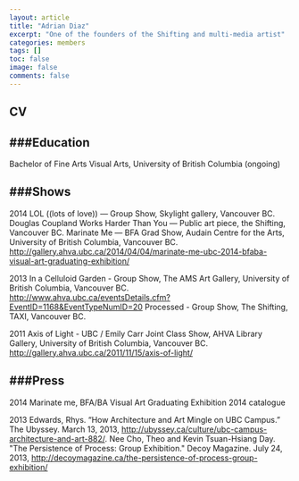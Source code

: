 ```yaml
---
layout: article
title: "Adrian Diaz"
excerpt: "One of the founders of the Shifting and multi-media artist"
categories: members
tags: []
toc: false
image: false
comments: false
---
```


## CV

###Education
----------------------
Bachelor of Fine Arts Visual Arts, University of British Columbia (ongoing)

###Shows
----------------------
2014
LOL ((lots of love)) — Group Show, Skylight gallery, Vancouver BC. 
Douglas Coupland Works Harder Than You — Public art piece, the Shifting, Vancouver BC.
Marinate Me — BFA Grad Show, Audain Centre for the Arts, University of British Columbia, Vancouver BC.
http://gallery.ahva.ubc.ca/2014/04/04/marinate-me-ubc-2014-bfaba-visual-art-graduating-exhibition/

2013
In a Celluloid Garden - Group Show, The AMS Art Gallery, University of British Columbia, Vancouver BC.
http://www.ahva.ubc.ca/eventsDetails.cfm?EventID=1168&EventTypeNumID=20
Processed - Group Show, The Shifting, TAXI, Vancouver BC.

2011
Axis of Light - UBC / Emily Carr Joint Class Show, AHVA Library Gallery, University of British Columbia, Vancouver BC.
http://gallery.ahva.ubc.ca/2011/11/15/axis-of-light/


###Press
----------------------
2014
Marinate me, BFA/BA Visual Art Graduating Exhibition 2014 catalogue

2013
Edwards, Rhys. “How Architecture and Art Mingle on UBC Campus.” The Ubyssey. March 13, 2013, http://ubyssey.ca/culture/ubc-campus-architecture-and-art-882/.
Nee Cho, Theo and Kevin Tsuan-Hsiang Day. "The Persistence of Process: Group Exhibition." Decoy Magazine. July 24, 2013, http://decoymagazine.ca/the-persistence-of-process-group-exhibition/


